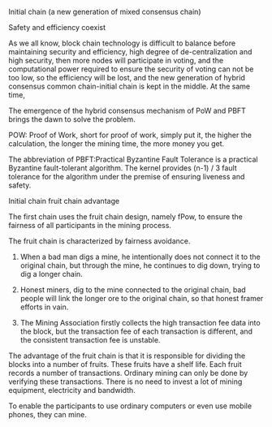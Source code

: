 Initial chain (a new generation of mixed consensus chain)

Safety and efficiency coexist

As we all know, block chain technology is difficult to balance before maintaining security and efficiency, high degree of de-centralization and high security, then more nodes will participate in voting, and the computational power required to ensure the security of voting can not be too low, so the efficiency will be lost, and the new generation of hybrid consensus common chain-initial chain is kept in the middle. At the same time,

The emergence of the hybrid consensus mechanism of PoW and PBFT brings the dawn to solve the problem.



POW: Proof of Work, short for proof of work, simply put it, the higher the calculation, the longer the mining time, the more money you get.

The abbreviation of PBFT:Practical Byzantine Fault Tolerance is a practical Byzantine fault-tolerant algorithm. The kernel provides (n-1) / 3 fault tolerance for the algorithm under the premise of ensuring liveness and safety.

Initial chain fruit chain advantage

The first chain uses the fruit chain design, namely fPow, to ensure the fairness of all participants in the mining process.

The fruit chain is characterized by fairness avoidance.

1. When a bad man digs a mine, he intentionally does not connect it to the original chain, but through the mine, he continues to dig down, trying to dig a longer chain.

2. Honest miners, dig to the mine connected to the original chain, bad people will link the longer ore to the original chain, so that honest framer efforts in vain.

3. The Mining Association firstly collects the high transaction fee data into the block, but the transaction fee of each transaction is different, and the consistent transaction fee is unstable.

The advantage of the fruit chain is that it is responsible for dividing the blocks into a number of fruits. These fruits have a shelf life. Each fruit records a number of transactions. Ordinary mining can only be done by verifying these transactions. There is no need to invest a lot of mining equipment, electricity and bandwidth.

To enable the participants to use ordinary computers or even use mobile phones, they can mine.
